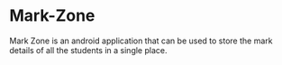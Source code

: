 # Mark-Zone

 Mark Zone is an android application that can be used to store the mark details of all the students in a single place.


